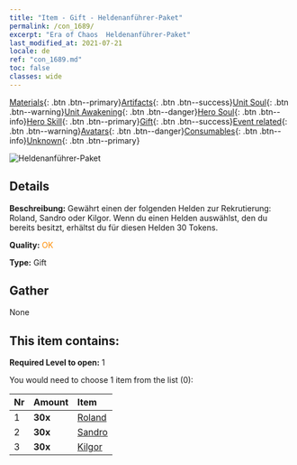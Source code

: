 ```yaml
---
title: "Item - Gift - Heldenanführer-Paket"
permalink: /con_1689/
excerpt: "Era of Chaos  Heldenanführer-Paket"
last_modified_at: 2021-07-21
locale: de
ref: "con_1689.md"
toc: false
classes: wide
---
```

 [Materials](/ItemsDE/){: .btn .btn--primary}[Artifacts](/ItemsDE/Artifacts/){: .btn .btn--success}[Unit Soul](/ItemsDE/UnitSoul/){: .btn .btn--warning}[Unit Awakening](/ItemsDE/UnitAwakening/){: .btn .btn--danger}[Hero Soul](/ItemsDE/HeroSoul/){: .btn .btn--info}[Hero Skill](/ItemsDE/HeroSkill/){: .btn .btn--primary}[Gift](/ItemsDE/Gift/){: .btn .btn--success}[Event related](/ItemsDE/Events/){: .btn .btn--warning}[Avatars](/ItemsDE/Avatars/){: .btn .btn--danger}[Consumables](/ItemsDE/Consumables/){: .btn .btn--info}[Unknown](/ItemsDE/Unknown/){: .btn .btn--primary}

 ![Heldenanführer-Paket](/images/t/i_907288.png)

## Details
 **Beschreibung:** Gewährt einen der folgenden Helden zur Rekrutierung: Roland, Sandro oder Kilgor. Wenn du einen Helden auswählst, den du bereits besitzt, erhältst du für diesen Helden 30 Tokens.

 **Quality:** <span style="color: #FF8C00">OK</span>

 **Type:** Gift

## Gather

  None

## This item contains:

 **Required Level to open:** 1

 You would need to choose 1 item from the list (0):

  | Nr | Amount |     Item    |
  |:---|:-------|:------------|
  | 1 |  **30x** | [Roland](/ItemsDE/her_362/) |  | 
  | 2 |  **30x** | [Sandro](/ItemsDE/her_371/) |  | 
  | 3 |  **30x** | [Kilgor](/ItemsDE/her_374/) |  | 
